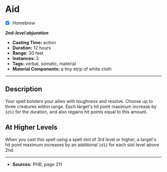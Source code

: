 # Aid
- [x] Homebrew

***2nd-level abjuration***
- **Casting Time:** action
- **Duration:** 12 hours
- **Range:** 30 feet
- **Instances:** 3
- **Tags:** verbal, somatic, material
- **Material Components:** a tiny strip of white cloth

---

## Description
Your spell bolsters your allies with toughness and resolve.
Choose up to three creatures within range.
Each target's hit point maximum increase by `1d12` for the duration, and also regains hit points equal to this amount.

## At Higher Levels
When you cast this spell using a spell slot of 3rd level or higher, a target's hit point maximum increases by an additional `1d12` for each slot level above 2nd.

---

- **Sources:** PHB, page 211

